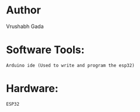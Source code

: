 # Author

Vrushabh Gada

# Software Tools:
    Arduino ide (Used to write and program the esp32)
# Hardware:
    ESP32

